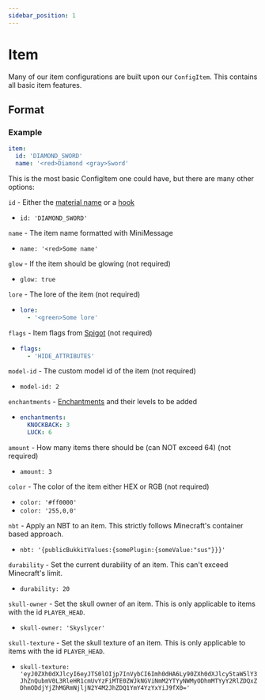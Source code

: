 ```yaml
---
sidebar_position: 1
---
```


# Item
Many of our item configurations are built upon our `ConfigItem`. This contains all basic item features.

## Format
### Example
```yaml
item:
  id: 'DIAMOND_SWORD'
  name: '<red>Diamond <gray>Sword'
  ```
This is the most basic ConfigItem one could have, but there are many other options:

`id` - Either the [material name](https://hub.spigotmc.org/javadocs/spigot/org/bukkit/Material.html) or a [hook](https://docs.hibiscusmc.com/hmcwraps/hooks)
- `id: 'DIAMOND_SWORD'`

`name` - The item name formatted with MiniMessage
- `name: '<red>Some name'`

`glow` - If the item should be glowing (not required)
- `glow: true`

`lore` - The lore of the item (not required)

- ```yaml
  lore:
    - '<green>Some lore' 
  ```

`flags` - Item flags from [Spigot](https://hub.spigotmc.org/javadocs/spigot/org/bukkit/inventory/ItemFlag.html) (not required)
- ```yaml
  flags:
    - 'HIDE_ATTRIBUTES' 
  ```

`model-id` - The custom model id of the item (not required)
- `model-id: 2`

`enchantments` - [Enchantments](https://hub.spigotmc.org/javadocs/spigot/org/bukkit/enchantments/Enchantment.html) and their levels to be added
- ```yaml
  enchantments:
    KNOCKBACK: 3
    LUCK: 6 
  ```

`amount` - How many items there should be (can NOT exceed 64) (not required)
- `amount: 3`

`color` - The color of the item either HEX or RGB (not required)
- `color: '#ff0000'`
- `color: '255,0,0'`

`nbt` - Apply an NBT to an item. This strictly follows Minecraft's container based approach.
- `nbt: '{publicBukkitValues:{somePlugin:{someValue:"sus"}}}'`

`durability` - Set the current durability of an item. This can't exceed Minecraft's limit.
- `durability: 20`

`skull-owner` - Set the skull owner of an item. This is only applicable to items with the id `PLAYER_HEAD`.
- `skull-owner: 'Skyslycer'`

`skull-texture` - Set the skull texture of an item. This is only applicable to items with the id `PLAYER_HEAD`.
- `skull-texture: 'eyJ0ZXh0dXJlcyI6eyJTS0lOIjp7InVybCI6Imh0dHA6Ly90ZXh0dXJlcy5taW5lY3JhZnQubmV0L3RleHR1cmUvYzFiMTE0ZWJkNGViNmM2YTYyNWMyODhmMTYyY2RlZDQxZDhmODdjYjZhMGRmNjljN2Y4M2JhZDQ1YmY4YzYxYiJ9fX0='`
